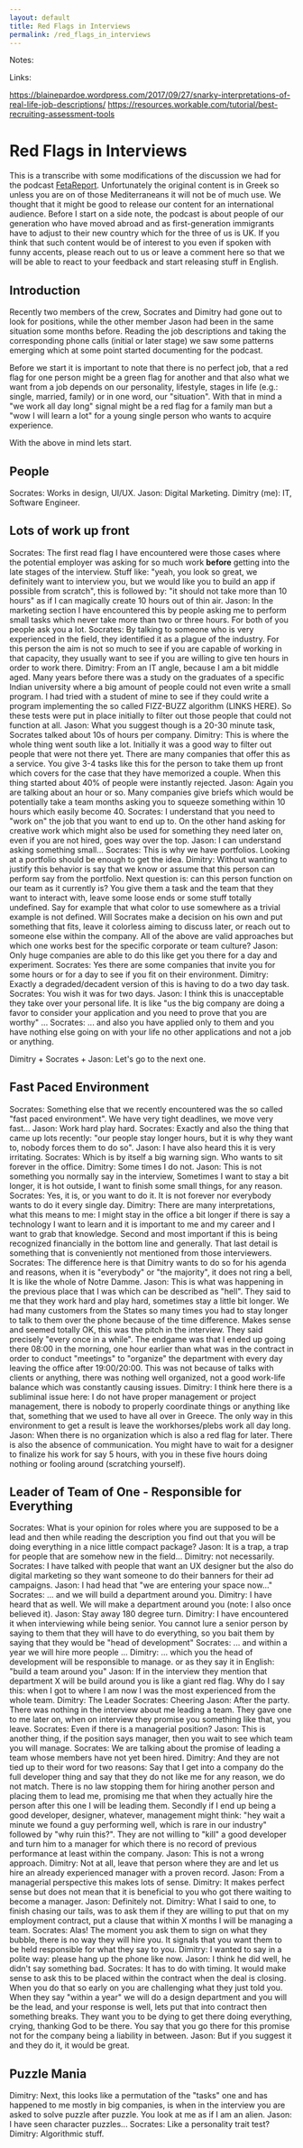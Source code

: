 ```yaml
---
layout: default
title: Red Flags in Interviews
permalink: /red_flags_in_interviews
---
```


Notes:

Links:

https://blainepardoe.wordpress.com/2017/09/27/snarky-interpretations-of-real-life-job-descriptions/
https://resources.workable.com/tutorial/best-recruiting-assessment-tools


# Red Flags in Interviews

This is a transcribe with some modifications of the discussion we had for the
podcast [FetaReport](www.fetareport.gr). Unfortunately the original content is
in Greek so unless you are on of those Mediterraneans it will not be of much
use. We thought that it might be good to release our content for an
international audience. Before I start on a side note, the podcast is about
people of our generation who have moved abroad and as first-generation
immigrants have to adjust to their new country which for the three of us is UK.
If you think that such content would be of interest to you even if spoken with
funny accents, please reach out to us or leave a comment here so that we will
be able to react to your feedback and start releasing stuff in English.

## Introduction

Recently two members of the crew, Socrates and Dimitry had gone out to look for
positions, while the other member Jason had been in the same situation some
months before. Reading  the job descriptions and taking the corresponding phone
calls (initial or later stage) we saw some patterns emerging which at some
point started documenting for the podcast.

Before we start it is important to note that there is no perfect job, that a
red flag for one person might be a green flag for another and that also what
we want from a job depends on our personality, lifestyle, stages in life (e.g.:
single, married, family) or in one word, our "situation". With that in mind a
"we work all day long" signal might be a red flag for a family man but a
"wow I will learn a lot" for a young single person who wants to acquire
experience.

With the above in mind lets start.


## People

Socrates: Works in design, UI/UX.
Jason: Digital Marketing.
Dimitry (me): IT, Software Engineer.

## Lots of work up front

Socrates: The first read flag I have encountered were those cases where the
potential employer was asking for so much work **before** getting into the
late stages of the interview. Stuff like: "yeah, you look so great, we
definitely want to interview you, but we would like you to build an app if
possible from scratch", this is followed by: "it should not take more than
10 hours" as if I can magically create 10 hours out of thin air.
Jason: In the marketing section I have encountered this by people asking me to
perform small tasks which never take more than two or three hours. For both
of you people ask you a lot.
Socrates: By talking to someone who is very experienced in the field, they
identified it as a plague of the industry. For this person the aim is not so
much to see if you are capable of working in that capacity, they usually want
to see if you are willing to give ten hours in order to work there.
Dimitry: From an IT angle, because I am a bit middle aged. Many years before
there was a study on the graduates of a specific Indian university where
a big amount of people could not even write a small program. I had tried with
a student of mine to see if they could write a program implementing the so
called FIZZ-BUZZ algorithm (LINKS HERE). So these tests were put in place
initially to filter out those people that could not function at all.
Jason: What you suggest though is a 20-30 minute task, Socrates talked about
10s of hours per company.
Dimitry: This is where the whole thing went south like a lot. Initially it
was a good way to filter out people that were not there yet. There are many
companies that offer this as a service. You give 3-4 tasks like this for the
person to take them up front which covers for the case that they have
memorized a couple. When this thing started about 40% of people were instantly
rejected.
Jason: Again you are talking about an hour or so. Many companies give briefs
which would be potentially take a team months asking you to squeeze something
within 10 hours which easily become 40.
Socrates: I understand that you need to "work on" the job that you want to
end up to. On the other hand asking for creative work which might also be used
for something they need later on, even if you are not hired, goes way over the
top.
Jason: I can understand asking something small...
Socrates: This is why we have portfolios. Looking at a portfolio should be
enough to get the idea.
Dimitry: Without wanting to justify this behavior is say that we know or assume
that this person can perform say from the portfolio. Next question is: can this
person function on our team as it currently is? You give them a task and the
team that they want to interact with, leave some loose ends or some stuff
totally undefined. Say for example that what color to use somewhere as a
trivial example is not defined. Will Socrates make a decision on his own and
put something that fits, leave it colorless aiming to discuss later, or reach
out to someone else within the company. All of the above are valid approaches
but which one works best for the specific corporate or team culture?
Jason: Only huge companies are able to do this like get you there for a day
and experiment.
Socrates: Yes there are some companies that invite you for some hours or for
a day to see if you fit on their environment.
Dimitry: Exactly a degraded/decadent version of this is having to do a two day
task.
Socrates: You wish it was for two days.
Jason: I think this is unacceptable they take over your personal life. It is
like "us the big company are doing a favor to consider your application and
you need to prove that you are worthy" ...
Socrates: ... and also you have applied only to them and you have nothing else
going on with your life no other applications and not a job or anything.

Dimitry + Socrates + Jason: Let's go to the next one.

## Fast Paced Environment

Socrates: Something else that we recently encountered was the so called
"fast paced environment". We have very tight deadlines, we move very fast...
Jason: Work hard play hard.
Socrates: Exactly and also the thing that came up lots recently: "our people
stay longer hours, but it is why they want to, nobody forces them to do so".
Jason: I have also heard this it is very irritating.
Socrates: Which is by itself a big warning sign. Who wants to sit forever in
the office.
Dimitry: Some times I do not.
Jason: This is not something you normally say in the interview, Sometimes I
want to stay a bit longer, it is hot outside, I want to finish some small
things, for any reason.
Socrates: Yes, it is, or you want to do it. It is not forever nor everybody
wants to do it every single day.
Dimitry: There are many interpretations, what this means to me: I might stay
in the office a bit longer if there is say a technology I want to learn and it
is important to me and my career and I want to grab that knowledge. Second and
most important if this is being recognized financially in the bottom line and
generally. That last detail is something that is conveniently not mentioned
from those interviewers.
Socrates: The difference here is that Dimitry wants to do so for his agenda
and reasons, when it is "everybody" or "the majority", it does not ring a bell,
It is like the whole of Notre Damme.
Jason: This is what was happening in the previous place that I was which can
be described as "hell". They said to me that they work hard and play hard,
sometimes stay a little bit longer. We had many customers from the States so
many times you had to stay longer to talk to them over the phone because of
the time difference. Makes sense and seemed totally OK, this was the pitch in
the interview. They said precisely "every once in a while".
The endgame was that I ended up going there 08:00 in the morning, one hour
earlier than what was in the contract in order to conduct "meetings" to
"organize" the department with every day leaving the office after 19:00/20:00.
This was not because of talks with clients or anything, there was nothing well
organized, not a good work-life balance which was constantly causing issues.
Dimitry: I think here there is a subliminal issue here: I do not have proper
management or project management, there is nobody to properly coordinate things
or anything like that, something that we used to have all over in Greece. The
only way in this environment to get a result is leave the workhorses/plebs
work all day long.
Jason: When there is no organization which is also a red flag for later. There
is also the absence of communication. You might have to wait for a designer to
finalize his work for say 5 hours, with you in these five hours doing nothing
or fooling around (scratching yourself).


## Leader of Team of One - Responsible for Everything

Socrates: What is your opinion for roles where you are supposed to be a lead
and then while reading the description you find out that you will be doing
everything in a nice little compact package?
Jason: It is a trap, a trap for people that are somehow new in the field...
Dimitry: not necessarily.
Socrates: I have talked with people that want an UX designer but the also do
digital marketing so they want someone to do their banners for their ad
campaigns.
Jason: I had head that "we are entering your space now..."
Socrates: ... and we will build a department around you.
Dimitry: I have heard that as well. We will make a department around you
(note: I also once believed it).
Jason: Stay away 180 degree turn.
Dimitry: I have encountered it when interviewing while being senior. You cannot
lure a senior person by saying to them that they will have to do everything, so
you bait them by saying that they would be "head of development"
Socrates: ... and within a year we will hire more people ...
Dimitry: ... which you the head of development will be responsible to manage.
or as they say it in English: "build a team around you"
Jason: If in the interview they mention that department X will be build around
you is like a giant red flag. Why do I say this: when I got to where I am now
I was the most experienced from the whole team.
Dimitry: The Leader
Socrates: Cheering
Jason: After the party. There was nothing in the interview about me leading
a team. They gave one to me later on, when on interview they promise you
something like that, you leave.
Socrates: Even if there is a managerial position?
Jason: This is another thing, if the position says manager, then you wait to
see which team you will manage.
Socrates: We are talking about the promise of leading a team whose members have
not yet been hired.
Dimitry: And they are not tied up to their word for two reasons: Say that I
get into a company do the full developer thing and say that they do not like me
for any reason, we do not match. There is no law stopping them for hiring
another person and placing them to lead me, promising me that when they
actually hire the person after this one I will be leading them.
Secondly if I end up being a good developer, designer, whatever, management
might think: "hey wait a minute we found a guy performing well, which is
rare in our industry" followed by "why ruin this?". They are not willing to
"kill" a good developer and turn him to a manager for which there is no record
of previous performance at least within the company.
Jason: This is not a wrong approach.
Dimitry: Not at all, leave that person where they are and let us hire an
already experienced manager with a proven record.
Jason: From a managerial perspective this makes lots of sense.
Dimitry: It makes perfect sense but does not mean that it is beneficial to
you who got there waiting to become a manager.
Jason: Definitely not.
Dimitry: What I said to one, to finish chasing our tails, was to ask them if
they are willing to put that on my employment contract, put a clause that
within X months I will be managing a team.
Socrates: Alas! The moment you ask them to sign on what they bubble, there is
no way they will hire you. It signals that you want them to be held responsible
for what they say to you.
Dimitry: I wanted to say in a polite way: please hang up the phone like now.
Jason: I think he did well, he didn't say something bad.
Socrates: It has to do with timing. It would make sense to ask this to be
placed within the contract when the deal is closing. When you do that so early
on you are challenging what they just told you. When they say "within a year"
we will do a design department and you will be the lead, and your response is
well, lets put that into contract then something breaks. They want you to be
dying to get there doing everything, crying, thanking God to be there. You say
that you go there for this promise not for the company being a liability in
between.
Jason: But if you suggest it and they do it, it would be great.

## Puzzle Mania

Dimitry: Next, this looks like a permutation of the "tasks" one and has
happened to me mostly in big companies, is when in the interview you are asked
to solve puzzle after puzzle. You look at me as if I am an alien.
Jason: I have seen character puzzles...
Socrates: Like a personality trait test?
Dimitry: Algorithmic stuff. 
